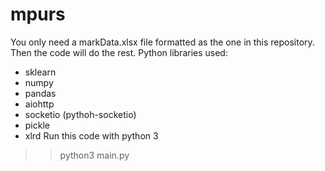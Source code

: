 # mpurs
You only need a markData.xlsx file formatted as the one in this repository. Then the code will do the rest.
Python libraries used:
- sklearn
- numpy
- pandas
- aiohttp
- socketio (pythoh-socketio)
- pickle
- xlrd
Run this code with python 3
>>python3 main.py
